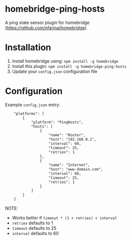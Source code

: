# homebridge-ping-hosts
A ping state sensor plugin for homebridge (https://github.com/nfarina/homebridge).

# Installation
1. Install homebridge using: `npm install -g homebridge`
2. Install this plugin: `npm install -g homebridge-ping-hosts`
3. Update your `config.json` configuration file

# Configuration
Example `config.json` entry:

```
    "platforms": [
		{
			"platform": "PingHosts",
			"hosts": [
				{
					"name": "Router",
					"host": "192.168.0.1",
					"interval": 60,
					"timeout": 25,
					"retries": 1
				},
				{
					"name": "Internet",
					"host": "www.domain.com",
					"interval": 60,
					"timeout": 25,
					"retries": 1
				}
			]
		}
	]
```

NOTE: 

- Works better if `timeout * (1 + retries) < interval`
- `retries` defaults to 1
- `timeout` defaults to 25
- `interval` defaults to 60
